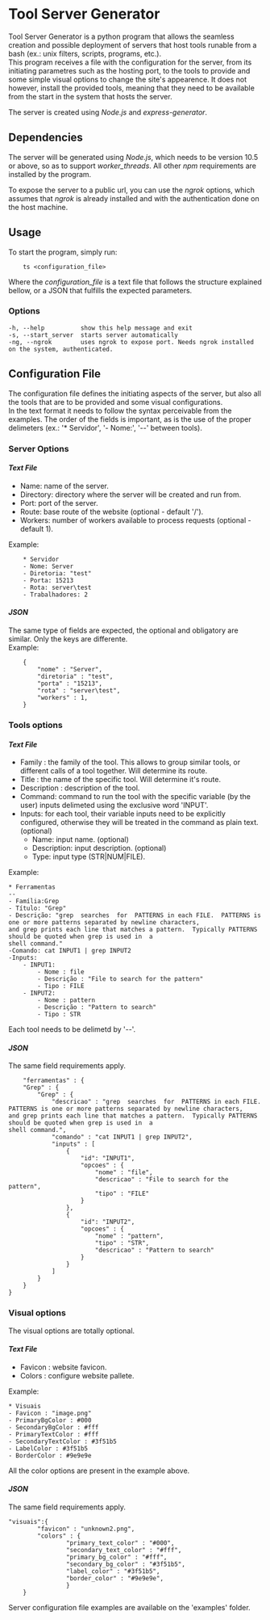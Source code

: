 # **Tool Server Generator**

Tool Server Generator is a python program that allows the seamless creation and possible deployment of servers that host tools runable from a bash (ex.: unix filters, scripts, programs, etc.).   
This program receives a file with the configuration for the server, from its initiating parametres such as the hosting port, to the tools to provide and some simple visual options to change the site's appearence. It does not however, install the provided tools, meaning that they need to be available from the start in the system that hosts the server.  
  
The server is created using *Node.js* and *express-generator*.

## **Dependencies**
The server will be generated using *Node.js*, which needs to be version 10.5 or above, so as to support *worker_threads*. All other *npm* requirements are installed by the program.  

To expose the server to a public url, you can use the *ngrok* options, which assumes that *ngrok* is already installed and with the authentication done on the host machine.

## **Usage**

To start the program, simply run:  

        ts <configuration_file>

Where the *configuration_file* is a text file that follows the structure explained bellow, or a JSON that fulfills the expected parameters.

### **Options**


    -h, --help          show this help message and exit
    -s, --start_server  starts server automatically
    -ng, --ngrok        uses ngrok to expose port. Needs ngrok installed on the system, authenticated.

## **Configuration File**

The configuration file defines the initiating aspects of the server, but also all the tools that are to be provided and some visual configurations.  
In the text format it needs to follow the syntax perceivable from the examples. The order of the fields is important, as is the use of the proper delimeters (ex.: '* Servidor', '- Nome:', '--' between tools).

### **Server Options**

#### *Text File*

- Name: name of the server.
- Directory: directory where the server will be created and run from.
- Port: port of the server.
- Route: base route of the website (optional - default '/').
- Workers: number of workers available to process requests (optional - default 1).

Example:

        * Servidor
        - Nome: Server
        - Diretoria: "test"
        - Porta: 15213
        - Rota: server\test
        - Trabalhadores: 2

#### *JSON*

The same type of fields are expected, the optional and obligatory are similar. Only the keys are differente.  
Example:

        {
            "nome" : "Server",
            "diretoria" : "test",
            "porta" : "15213",
            "rota" : "server\test",
            "workers" : 1,
        }

### **Tools options**

#### *Text File*

- Family : the family of the tool. This allows to group similar tools, or different calls of a tool together. Will determine its route.
- Title : the name of the specific tool. Will determine it's route. 
- Description : description of the tool.
- Command: command to run the tool with the specific variable (by the user) inputs delimeted using the exclusive word 'INPUT<number>'.
- Inputs: for each tool, their variable inputs need to be explicitly configured, otherwise they will be treated in the command as plain text. (optional)
    - Name: input name. (optional)
    - Description: input description. (optional)
    - Type: input type (STR|NUM|FILE).

Example:

    * Ferramentas
    --
    - Família:Grep
    - Título: "Grep"
    - Descrição: "grep  searches  for  PATTERNS in each FILE.  PATTERNS is one or more patterns separated by newline characters,
    and grep prints each line that matches a pattern.  Typically PATTERNS should be quoted when grep is used in  a
    shell command."
    -Comando: cat INPUT1 | grep INPUT2
    -Inputs:
        - INPUT1: 
            - Nome : file
            - Descrição : "File to search for the pattern"
            - Tipo : FILE
        - INPUT2: 
            - Nome : pattern
            - Descrição : "Pattern to search"
            - Tipo : STR

Each tool needs to be delimetd by '--'.


#### *JSON*
The same field requirements apply.


        "ferramentas" : {
        "Grep" : {
            "Grep" : {
                "descricao" : "grep  searches  for  PATTERNS in each FILE.  PATTERNS is one or more patterns separated by newline characters,
    and grep prints each line that matches a pattern.  Typically PATTERNS should be quoted when grep is used in  a
    shell command.",
                "comando" : "cat INPUT1 | grep INPUT2",
                "inputs" : [
                    {
                        "id": "INPUT1",
                        "opcoes" : {
                            "nome" : "file",
                            "descricao" : "File to search for the pattern",
                            "tipo" : "FILE"
                        }
                    },
                    {
                        "id": "INPUT2",
                        "opcoes" : {
                            "nome" : "pattern",
                            "tipo" : "STR",
                            "descricao" : "Pattern to search"
                        }
                    }
                ]
            }
        }
    }

### **Visual options**

The visual options are totally optional.

#### *Text File*

- Favicon : website favicon.
- Colors : configure website pallete.

Example:

    * Visuais
    - Favicon : "image.png"
    - PrimaryBgColor : #000
    - SecondaryBgColor : #fff
    - PrimaryTextColor : #fff
    - SecondaryTextColor : #3f51b5
    - LabelColor : #3f51b5
    - BorderColor : #9e9e9e

All the color options are present in the example above.

#### *JSON*

The same field requirements apply.

    "visuais":{
            "favicon" : "unknown2.png",
            "colors" : {
                    "primary_text_color" : "#000",
                    "secondary_text_color" : "#fff",
                    "primary_bg_color" : "#fff",
                    "secondary_bg_color" : "#3f51b5",
                    "label_color" : "#3f51b5",
                    "border_color" : "#9e9e9e",
                    }
        }

Server configuration file examples are available on the 'examples' folder.



